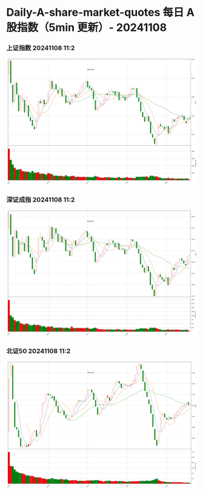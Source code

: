 
# Daily-A-share-market-quotes 每日 A 股指数（5min 更新）- 20241108

### 上证指数 20241108 11:2
![](./fig/2024/11/20241108-sh000001.png)

### 深证成指 20241108 11:2
![](./fig/2024/11/20241108-sz399001.png)

### 北证50 20241108 11:2
![](./fig/2024/11/20241108-bj899050.png)
